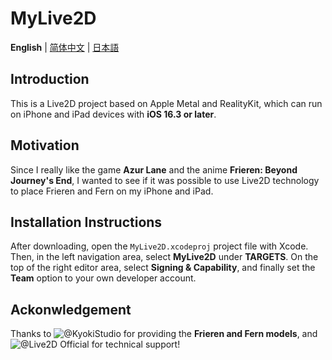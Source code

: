 #  MyLive2D

**English** | [简体中文](./Docs/README.zh-CN.md) | [日本語](./Docs/README.ja.md)

## Introduction
This is a Live2D project based on Apple Metal and RealityKit, which can run on iPhone and iPad devices with **iOS 16.3 or later**.

## Motivation
Since I really like the game **Azur Lane** and the anime **Frieren: Beyond Journey's End**, I wanted to see if it was possible to use Live2D technology to place Frieren and Fern on my iPhone and iPad.

## Installation Instructions 
After downloading, open the `MyLive2D.xcodeproj` project file with Xcode. Then, in the left navigation area, select **MyLive2D** under **TARGETS**. On the top of the right editor area, select **Signing & Capability**, and finally set the **Team** option to your own developer account.

## Ackonwledgement
Thanks to ![@KyokiStudio](https://kyoki.booth.pm/) for providing the **Frieren and Fern models**, and ![@Live2D Official](https://docs.live2d.com/cubism-sdk-manual/cubism-sdk-for-native/) for technical support!
